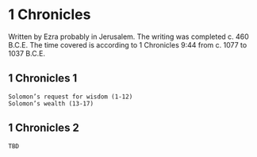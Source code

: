 # 1 Chronicles

Written by Ezra probably in Jerusalem. The writing was completed c. 460 B.C.E. The time covered is according to 1 Chronicles 9:44 from c. 1077 to 1037 B.C.E.

## 1 Chronicles 1

```
Solomon’s request for wisdom (1-12)
Solomon’s wealth (13-17)
```

## 1 Chronicles 2

```
TBD
```

